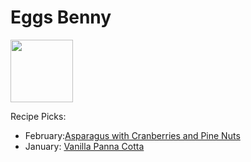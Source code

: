 # Eggs Benny

<img src="http://api.adorable.io/avatars/100/englishmuffin%40flavor.magazine" height="100" width="100" />

Recipe Picks:

- February:[Asparagus with Cranberries and Pine Nuts](../recipe/feb/asparagus-with-cranberries-and-pine-nuts.md)
- January: [Vanilla Panna Cotta](../recipe/jan/vanilla-panna-cotta.md)
